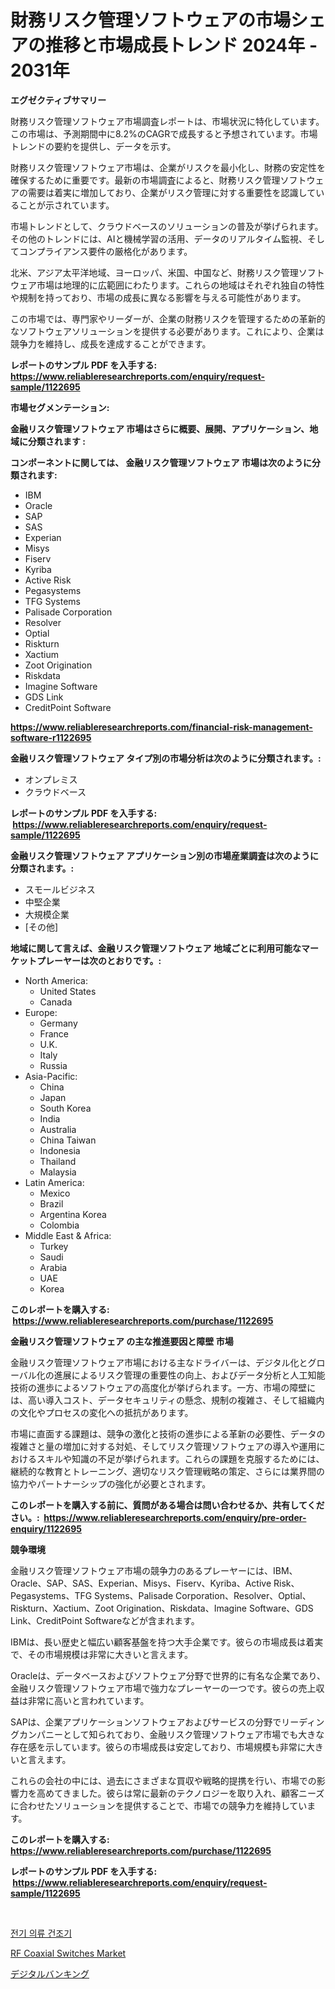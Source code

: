 <p><h1>財務リスク管理ソフトウェアの市場シェアの推移と市場成長トレンド 2024年 - 2031年</h1></p><p><strong>エグゼクティブサマリー</strong></p>
<p><p>財務リスク管理ソフトウェア市場調査レポートは、市場状況に特化しています。この市場は、予測期間中に8.2%のCAGRで成長すると予想されています。市場トレンドの要約を提供し、データを示す。</p><p>財務リスク管理ソフトウェア市場は、企業がリスクを最小化し、財務の安定性を確保するために重要です。最新の市場調査によると、財務リスク管理ソフトウェアの需要は着実に増加しており、企業がリスク管理に対する重要性を認識していることが示されています。</p><p>市場トレンドとして、クラウドベースのソリューションの普及が挙げられます。その他のトレンドには、AIと機械学習の活用、データのリアルタイム監視、そしてコンプライアンス要件の厳格化があります。</p><p>北米、アジア太平洋地域、ヨーロッパ、米国、中国など、財務リスク管理ソフトウェア市場は地理的に広範囲にわたります。これらの地域はそれぞれ独自の特性や規制を持っており、市場の成長に異なる影響を与える可能性があります。</p><p>この市場では、専門家やリーダーが、企業の財務リスクを管理するための革新的なソフトウェアソリューションを提供する必要があります。これにより、企業は競争力を維持し、成長を達成することができます。</p></p>
<p><strong>レポートのサンプル PDF を入手する: <a href="https://www.reliableresearchreports.com/enquiry/request-sample/1122695">https://www.reliableresearchreports.com/enquiry/request-sample/1122695</a></strong></p>
<p><strong>市場セグメンテーション:</strong></p>
<p><strong> 金融リスク管理ソフトウェア 市場はさらに概要、展開、アプリケーション、地域に分類されます :</strong></p>
<p><strong>コンポーネントに関しては、 金融リスク管理ソフトウェア 市場は次のように分類されます: &nbsp;</strong></p>
<p><ul><li>IBM</li><li>Oracle</li><li>SAP</li><li>SAS</li><li>Experian</li><li>Misys</li><li>Fiserv</li><li>Kyriba</li><li>Active Risk</li><li>Pegasystems</li><li>TFG Systems</li><li>Palisade Corporation</li><li>Resolver</li><li>Optial</li><li>Riskturn</li><li>Xactium</li><li>Zoot Origination</li><li>Riskdata</li><li>Imagine Software</li><li>GDS Link</li><li>CreditPoint Software</li></ul></p>
<p><strong><a href="https://www.reliableresearchreports.com/financial-risk-management-software-r1122695">https://www.reliableresearchreports.com/financial-risk-management-software-r1122695</a></strong></p>
<p><strong> 金融リスク管理ソフトウェア タイプ別の市場分析は次のように分類されます。:</strong></p>
<p><ul><li>オンプレミス</li><li>クラウドベース</li></ul></p>
<p><strong>レポートのサンプル PDF を入手する: &nbsp;<a href="https://www.reliableresearchreports.com/enquiry/request-sample/1122695">https://www.reliableresearchreports.com/enquiry/request-sample/1122695</a></strong></p>
<p><strong> 金融リスク管理ソフトウェア アプリケーション別の市場産業調査は次のように分類されます。:</strong></p>
<p><ul><li>スモールビジネス</li><li>中堅企業</li><li>大規模企業</li><li>[その他]</li></ul></p>
<p><strong>地域に関して言えば、金融リスク管理ソフトウェア 地域ごとに利用可能なマーケットプレーヤーは次のとおりです。:</strong></p>
<p><ul>
    <li>
        North America:
        <ul>
            <li>United States</li>
            <li>Canada</li>
        </ul>
    </li>
    <li>
        Europe:
        <ul>
            <li>Germany</li>
            <li>France</li>
            <li>U.K.</li>
            <li>Italy</li>
            <li>Russia</li>
        </ul>
    </li>
    <li>
        Asia-Pacific:
        <ul>
            <li>China</li>
            <li>Japan</li>
            <li>South Korea</li>
            <li>India</li>
            <li>Australia</li>
            <li>China Taiwan</li>
            <li>Indonesia</li>
            <li>Thailand</li>
            <li>Malaysia</li>
        </ul>
    </li>
    <li>
        Latin America:
        <ul>
            <li>Mexico</li>
            <li>Brazil</li>
            <li>Argentina Korea</li>
            <li>Colombia</li>
        </ul>
    </li>
    <li>
        Middle East & Africa:
        <ul>
            <li>Turkey</li>
            <li>Saudi</li>
            <li>Arabia</li>
            <li>UAE</li>
            <li>Korea</li>
        </ul>
    </li>
    </ul></p>
<p><strong>このレポートを購入する: &nbsp;<a href="https://www.reliableresearchreports.com/purchase/1122695">https://www.reliableresearchreports.com/purchase/1122695</a></strong></p>
<p><strong>金融リスク管理ソフトウェア の主な推進要因と障壁 市場</strong></p>
<p><p>金融リスク管理ソフトウェア市場における主なドライバーは、デジタル化とグローバル化の進展によるリスク管理の重要性の向上、およびデータ分析と人工知能技術の進歩によるソフトウェアの高度化が挙げられます。一方、市場の障壁には、高い導入コスト、データセキュリティの懸念、規制の複雑さ、そして組織内の文化やプロセスの変化への抵抗があります。</p><p>市場に直面する課題は、競争の激化と技術の進歩による革新の必要性、データの複雑さと量の増加に対する対処、そしてリスク管理ソフトウェアの導入や運用におけるスキルや知識の不足が挙げられます。これらの課題を克服するためには、継続的な教育とトレーニング、適切なリスク管理戦略の策定、さらには業界間の協力やパートナーシップの強化が必要とされます。</p></p>
<p><strong>このレポートを購入する前に、質問がある場合は問い合わせるか、共有してください。:&nbsp; <a href="https://www.reliableresearchreports.com/enquiry/pre-order-enquiry/1122695">https://www.reliableresearchreports.com/enquiry/pre-order-enquiry/1122695</a></strong></p>
<p><strong>競争環境</strong></p>
<p><p>金融リスク管理ソフトウェア市場の競争力のあるプレーヤーには、IBM、Oracle、SAP、SAS、Experian、Misys、Fiserv、Kyriba、Active Risk、Pegasystems、TFG Systems、Palisade Corporation、Resolver、Optial、Riskturn、Xactium、Zoot Origination、Riskdata、Imagine Software、GDS Link、CreditPoint Softwareなどが含まれます。</p><p>IBMは、長い歴史と幅広い顧客基盤を持つ大手企業です。彼らの市場成長は着実で、その市場規模は非常に大きいと言えます。</p><p>Oracleは、データベースおよびソフトウェア分野で世界的に有名な企業であり、金融リスク管理ソフトウェア市場で強力なプレーヤーの一つです。彼らの売上収益は非常に高いと言われています。</p><p>SAPは、企業アプリケーションソフトウェアおよびサービスの分野でリーディングカンパニーとして知られており、金融リスク管理ソフトウェア市場でも大きな存在感を示しています。彼らの市場成長は安定しており、市場規模も非常に大きいと言えます。</p><p>これらの会社の中には、過去にさまざまな買収や戦略的提携を行い、市場での影響力を高めてきました。彼らは常に最新のテクノロジーを取り入れ、顧客ニーズに合わせたソリューションを提供することで、市場での競争力を維持しています。</p></p>
<p><strong>このレポートを購入する: &nbsp; <a href="https://www.reliableresearchreports.com/purchase/1122695">https://www.reliableresearchreports.com/purchase/1122695</a></strong></p>
<p><strong>レポートのサンプル PDF を入手する: &nbsp;<a href="https://www.reliableresearchreports.com/enquiry/request-sample/1122695">https://www.reliableresearchreports.com/enquiry/request-sample/1122695</a></strong><strong></strong></p>
<p>&nbsp;</p>
<p><p><a href="https://github.com/RichardLueilwitz787/Market-Research-Report-List-1/blob/main/189223422897.md">전기 의류 건조기</a></p><p><a href="https://forested-sushi-9b0.notion.site/RF-Coaxial-Switches-Market-The-Key-To-Successful-Business-Strategy-Forecast-Till-2031-536c0ef0aa944599bda5a8e12d3c4f3b">RF Coaxial Switches Market</a></p><p><a href="https://github.com/JacksonWiza1924/Market-Research-Report-List-1/blob/main/975177324856.md">デジタルバンキング</a></p></p>